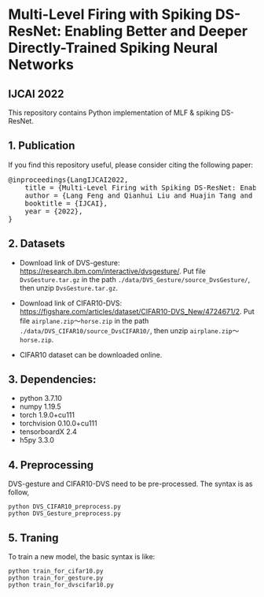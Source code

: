 # Multi-Level Firing with Spiking DS-ResNet: Enabling Better and Deeper Directly-Trained Spiking Neural Networks
## IJCAI 2022
This repository contains Python implementation of MLF & spiking DS-ResNet.

## 1. Publication
If you find this repository useful, please consider citing the following paper:

<pre>
@inproceedings{LangIJCAI2022,
    title = {Multi-Level Firing with Spiking DS-ResNet: Enabling Better and Deeper Directly-Trained Spiking Neural Networks},
    author = {Lang Feng and Qianhui Liu and Huajin Tang and De Ma and Gang Pan},
    booktitle = {IJCAI},
    year = {2022},
}
</pre>


## 2. Datasets
* Download link of DVS-gesture: https://research.ibm.com/interactive/dvsgesture/.
Put file `DvsGesture.tar.gz` in the path `./data/DVS_Gesture/source_DvsGesture/`, then unzip `DvsGesture.tar.gz`.

* Download link of CIFAR10-DVS: https://figshare.com/articles/dataset/CIFAR10-DVS_New/4724671/2.
Put file `airplane.zip`～`horse.zip` in the path `./data/DVS_CIFAR10/source_DvsCIFAR10/`, then unzip `airplane.zip`～`horse.zip`.

* CIFAR10 dataset can be downloaded online.

## 3. Dependencies:
* python 3.7.10
* numpy 1.19.5
* torch 1.9.0+cu111
* torchvision 0.10.0+cu111
* tensorboardX 2.4
* h5py 3.3.0

## 4. Preprocessing
DVS-gesture and CIFAR10-DVS need to be pre-processed. The syntax is as follow,
```
python DVS_CIFAR10_preprocess.py
python DVS_Gesture_preprocess.py
```

## 5. Traning
To train a new model, the basic syntax is like:
```
python train_for_cifar10.py
python train_for_gesture.py
python train_for_dvscifar10.py
```

